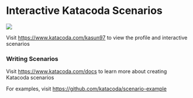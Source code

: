 # Interactive Katacoda Scenarios

[![](http://shields.katacoda.com/katacoda/kasun97/count.svg)](https://www.katacoda.com/kasun97 "Get your profile on Katacoda.com")

Visit https://www.katacoda.com/kasun97 to view the profile and interactive scenarios

### Writing Scenarios
Visit https://www.katacoda.com/docs to learn more about creating Katacoda scenarios

For examples, visit https://github.com/katacoda/scenario-example
